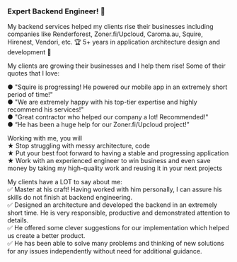 ### Expert Backend Engineer! 👋

My backend services helped my clients rise their businesses including companies like Renderforest, Zoner.fi/Upcloud, Caroma.au, Squire, Hirenest, Vendori, etc. 🏆 5+ years in application architecture design and development 🥇

My clients are growing their businesses and I help them rise! Some of their quotes that I love:

● "Squire is progressing! He powered our mobile app in an extremely short period of time!"\
● "We are extremely happy with his top-tier expertise and highly recommend his services!"\
● "Great contractor who helped our company a lot! Recommended!"\
● “He has been a huge help for our Zoner.fi/Upcloud project!”

Working with me, you will\
★ Stop struggling with messy architecture, code\
★ Put your best foot forward to having a stable and progressing application\
★ Work with an experienced engineer to win business and even save money by taking my high-quality work and reusing it in your next projects

My clients have a LOT to say about me:\
✅ Master at his craft! Having worked with him personally, I can assure his skills do not finish at backend engineering.\
✅ Designed an architecture and developed the backend in an extremely short time. He is very responsible, productive and demonstrated attention to details.\
✅ He offered some clever suggestions for our implementation which helped us create a better product.\
✅ He has been able to solve many problems and thinking of new solutions for any issues independently without need for additional guidance.

